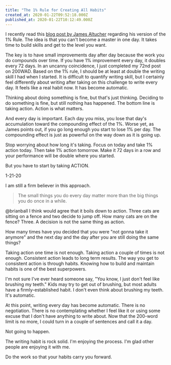 ```yaml
---
title: "The 1% Rule for Creating All Habits"
created_at: 2020-01-22T09:52:18.000Z
published_at: 2020-01-22T10:12:49.000Z
---
```

I recently read this [blog post by James Altucher](https://jamesaltucher.com/blog/habits-one-percent/) regarding his version of the 1% Rule. The idea is that you can't become a master in one day. It takes time to build skills and get to the level you want.

The key is to have small improvements day after day because the work you do compounds over time. If you have 1% improvement every day, it doubles every 72 days. In an uncanny coincidence, I just completed my 72nd post on 200WAD. Based on the 1% rule, I should be at least at double the writing skill I had when I started. It is difficult to quantify writing skill, but I certainly feel differently about writing after taking on this challenge to write every day. It feels like a real habit now. It has become automatic.

Thinking about doing something is fine, but that's just thinking. Deciding to do something is fine, but still nothing has happened. The bottom line is taking action. Action is what matters. 

And every day is important. Each day you miss, you lose that day's accumulation toward the compounding effect of the 1%. Worse yet, as James points out, if you go long enough you start to lose 1% per day. The compounding effect is just as powerful on the way down as it is going up.

Stop worrying about how long it's taking. Focus on today and take 1% action today. Then take 1% action tomorrow. Make it 72 days in a row and your performance will be double where you started.

But you have to start by taking ACTION.

1-21-20

I am still a firm believer in this approach.

> The small things you do every day matter more than the big things you do once in a while.

@brianball I think would agree that it boils down to action. Three cats are sitting on a fence and two decide to jump off. How many cats are on the fence? Three. A decision is not the same thing as action. 

How many times have you decided that you were "not gonna take it anymore" and the next day and the day after you are still doing the same things?

Taking action one time is not enough. Taking action a couple of times is not enough. Consistent action leads to long term results. The way you get to consistent action is through habits. Knowing how to build and maintain habits is one of the best superpowers. 

I'm not sure I've ever heard someone say, "You know, I just don't feel like brushing my teeth." Kids may try to get out of brushing, but most adults have a firmly-established habit. I don't even think about brushing my teeth. It's automatic. 

At this point, writing every day has become automatic. There is no negotiation. There is no contemplating whether I feel like it or using some excuse that I don't have anything to write about. Now that the 200-word limit is no more, I could turn in a couple of sentences and call it a day. 

Not going to happen.

The writing habit is rock solid. I'm enjoying the process. I'm glad other people are enjoying it with me. 

Do the work so that your habits carry you forward.
